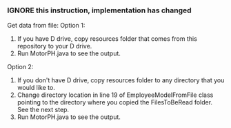
### IGNORE this instruction, implementation has changed ###
Get data from file:
Option 1:
1. If you have D drive, copy resources folder that comes from this repository to your D drive.
2. Run MotorPH.java to see the output.

Option 2:
1. If you don't have D drive, copy resources folder to any directory that you would like to.
2. Change directory location in line 19 of EmployeeModelFromFile class pointing to the directory where you copied the FilesToBeRead folder. See the next step.
3. Run MotorPH.java to see the output.
